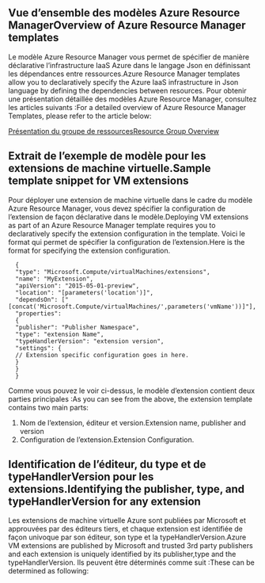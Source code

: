 ## <a name="overview-of-azure-resource-manager-templates"></a><span data-ttu-id="3cb64-101">Vue d’ensemble des modèles Azure Resource Manager</span><span class="sxs-lookup"><span data-stu-id="3cb64-101">Overview of Azure Resource Manager templates</span></span>
<span data-ttu-id="3cb64-102">Le modèle Azure Resource Manager vous permet de spécifier de manière déclarative l’infrastructure IaaS Azure dans le langage Json en définissant les dépendances entre ressources.</span><span class="sxs-lookup"><span data-stu-id="3cb64-102">Azure Resource Manager templates allow you to declaratively specify the Azure IaaS infrastructure in Json language by defining the dependencies between resources.</span></span> <span data-ttu-id="3cb64-103">Pour obtenir une présentation détaillée des modèles Azure Resource Manager, consultez les articles suivants :</span><span class="sxs-lookup"><span data-stu-id="3cb64-103">For a detailed overview of Azure Resource Manager Templates, please refer to the article below:</span></span>

[<span data-ttu-id="3cb64-104">Présentation du groupe de ressources</span><span class="sxs-lookup"><span data-stu-id="3cb64-104">Resource Group Overview</span></span>](../articles/azure-resource-manager/resource-group-overview.md)

## <a name="sample-template-snippet-for-vm-extensions"></a><span data-ttu-id="3cb64-105">Extrait de l’exemple de modèle pour les extensions de machine virtuelle.</span><span class="sxs-lookup"><span data-stu-id="3cb64-105">Sample template snippet for VM extensions</span></span>
<span data-ttu-id="3cb64-106">Pour déployer une extension de machine virtuelle dans le cadre du modèle Azure Resource Manager, vous devez spécifier la configuration de l’extension de façon déclarative dans le modèle.</span><span class="sxs-lookup"><span data-stu-id="3cb64-106">Deploying VM extensions as part of an Azure Resource Manager template requires you to declaratively specify the extension configuration in the template.</span></span>
<span data-ttu-id="3cb64-107">Voici le format qui permet de spécifier la configuration de l’extension.</span><span class="sxs-lookup"><span data-stu-id="3cb64-107">Here is the format for specifying the extension configuration.</span></span>

      {
      "type": "Microsoft.Compute/virtualMachines/extensions",
      "name": "MyExtension",
      "apiVersion": "2015-05-01-preview",
      "location": "[parameters('location')]",
      "dependsOn": ["[concat('Microsoft.Compute/virtualMachines/',parameters('vmName'))]"],
      "properties":
      {
      "publisher": "Publisher Namespace",
      "type": "extension Name",
      "typeHandlerVersion": "extension version",
      "settings": {
      // Extension specific configuration goes in here.
      }
      }
      }

<span data-ttu-id="3cb64-108">Comme vous pouvez le voir ci-dessus, le modèle d’extension contient deux parties principales :</span><span class="sxs-lookup"><span data-stu-id="3cb64-108">As you can see from the above, the extension template contains two main parts:</span></span>

1. <span data-ttu-id="3cb64-109">Nom de l’extension, éditeur et version.</span><span class="sxs-lookup"><span data-stu-id="3cb64-109">Extension name, publisher and version</span></span>
2. <span data-ttu-id="3cb64-110">Configuration de l’extension.</span><span class="sxs-lookup"><span data-stu-id="3cb64-110">Extension Configuration.</span></span>

## <a name="identifying-the-publisher-type-and-typehandlerversion-for-any-extension"></a><span data-ttu-id="3cb64-111">Identification de l’éditeur, du type et de typeHandlerVersion pour les extensions.</span><span class="sxs-lookup"><span data-stu-id="3cb64-111">Identifying the publisher, type, and typeHandlerVersion for any extension</span></span>
<span data-ttu-id="3cb64-112">Les extensions de machine virtuelle Azure sont publiées par Microsoft et approuvées par des éditeurs tiers, et chaque extension est identifiée de façon univoque par son éditeur, son type et la typeHandlerVersion.</span><span class="sxs-lookup"><span data-stu-id="3cb64-112">Azure VM extensions are published by Microsoft and trusted 3rd party publishers and each extension is uniquely identified by its publisher,type and the typeHandlerVersion.</span></span> <span data-ttu-id="3cb64-113">Ils peuvent être déterminés comme suit :</span><span class="sxs-lookup"><span data-stu-id="3cb64-113">These can be determined as following:</span></span>  


